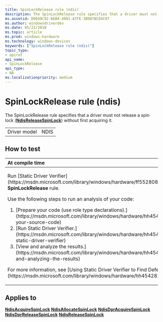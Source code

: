 ```yaml
---
title: SpinLockRelease rule (ndis)
description: The SpinLockRelease rule specifies that a driver must not release a spin lock (NdisReleaseSpinLock) without first acquiring it.
ms.assetid: D9E69C92-6EB4-4981-A7FE-3B987BC84C97
ms.author: windowsdriverdev
ms.date: 05/21/2018
ms.topic: article
ms.prod: windows-hardware
ms.technology: windows-devices
keywords: ["SpinLockRelease rule (ndis)"]
topic_type:
- apiref
api_name:
- SpinLockRelease
api_type:
- NA
ms.localizationpriority: medium
---
```


# SpinLockRelease rule (ndis)


The SpinLockRelease rule specifies that a driver must not release a spin lock ([**NdisReleaseSpinLock**](https://msdn.microsoft.com/library/windows/hardware/ff564524)) without first acquiring it.

|              |      |
|--------------|------|
| Driver model | NDIS |

How to test
-----------

<table>
<colgroup>
<col width="100%" />
</colgroup>
<thead>
<tr class="header">
<th align="left">At compile time</th>
</tr>
</thead>
<tbody>
<tr class="odd">
<td align="left"><p>Run [Static Driver Verifier](https://msdn.microsoft.com/library/windows/hardware/ff552808) and specify the <strong>SpinLockRelease</strong> rule.</p>
Use the following steps to run an analysis of your code:
<ol>
<li>[Prepare your code (use role type declarations).](https://msdn.microsoft.com/library/windows/hardware/hh454281#preparing-your-source-code)</li>
<li>[Run Static Driver Verifier.](https://msdn.microsoft.com/library/windows/hardware/hh454281#running-static-driver-verifier)</li>
<li>[View and analyze the results.](https://msdn.microsoft.com/library/windows/hardware/hh454281#viewing-and-analyzing-the-results)</li>
</ol>
<p>For more information, see [Using Static Driver Verifier to Find Defects in Drivers](https://msdn.microsoft.com/library/windows/hardware/hh454281).</p></td>
</tr>
</tbody>
</table>

Applies to
----------

[**NdisAcquireSpinLock**](https://msdn.microsoft.com/library/windows/hardware/ff560699)
[**NdisAllocateSpinLock**](https://msdn.microsoft.com/library/windows/hardware/ff561617)
[**NdisDprAcquireSpinLock**](https://msdn.microsoft.com/library/windows/hardware/ff561749)
[**NdisDprReleaseSpinLock**](https://msdn.microsoft.com/library/windows/hardware/ff561753)
[**NdisReleaseSpinLock**](https://msdn.microsoft.com/library/windows/hardware/ff564524)
 

 





